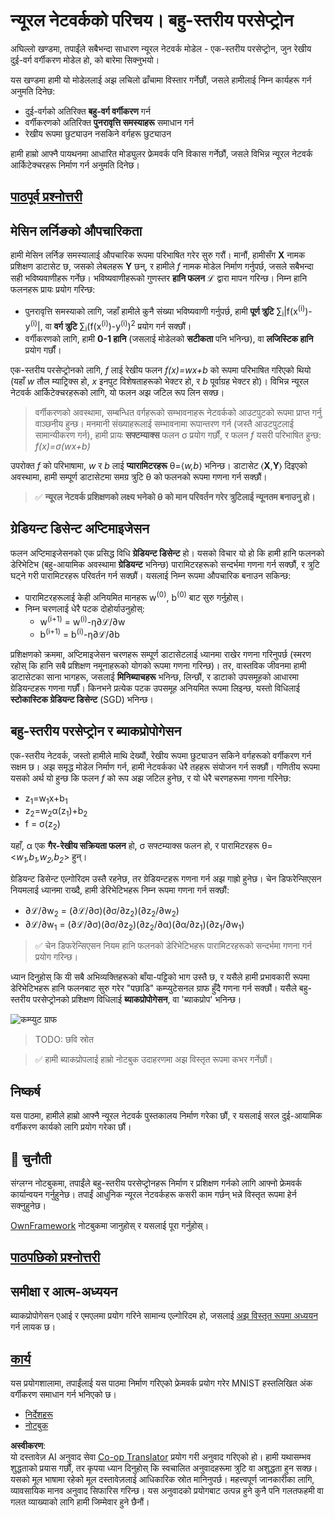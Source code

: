 <!--
CO_OP_TRANSLATOR_METADATA:
{
  "original_hash": "186bf7eeab776b36f557357ea56d4751",
  "translation_date": "2025-08-26T10:26:59+00:00",
  "source_file": "lessons/3-NeuralNetworks/04-OwnFramework/README.md",
  "language_code": "ne"
}
-->
# न्यूरल नेटवर्कको परिचय। बहु-स्तरीय परसेप्ट्रोन

अघिल्लो खण्डमा, तपाईंले सबैभन्दा साधारण न्यूरल नेटवर्क मोडेल - एक-स्तरीय परसेप्ट्रोन, जुन रेखीय दुई-वर्ग वर्गीकरण मोडेल हो, को बारेमा सिक्नुभयो।

यस खण्डमा हामी यो मोडेललाई अझ लचिलो ढाँचामा विस्तार गर्नेछौं, जसले हामीलाई निम्न कार्यहरू गर्न अनुमति दिनेछ:

* दुई-वर्गको अतिरिक्त **बहु-वर्ग वर्गीकरण** गर्न
* वर्गीकरणको अतिरिक्त **पुनरावृत्ति समस्याहरू** समाधान गर्न
* रेखीय रूपमा छुट्याउन नसकिने वर्गहरू छुट्याउन

हामी हाम्रो आफ्नै पायथनमा आधारित मोड्युलर फ्रेमवर्क पनि विकास गर्नेछौं, जसले विभिन्न न्यूरल नेटवर्क आर्किटेक्चरहरू निर्माण गर्न अनुमति दिनेछ।

## [पाठपूर्व प्रश्नोत्तरी](https://ff-quizzes.netlify.app/en/ai/quiz/7)

## मेसिन लर्निङको औपचारिकता

हामी मेसिन लर्निङ समस्यालाई औपचारिक रूपमा परिभाषित गरेर सुरु गरौं। मानौं, हामीसँग **X** नामक प्रशिक्षण डाटासेट छ, जसको लेबलहरू **Y** छन्, र हामीले *f* नामक मोडेल निर्माण गर्नुपर्छ, जसले सबैभन्दा सही भविष्यवाणीहरू गर्नेछ। भविष्यवाणीहरूको गुणस्तर **हानि फलन** ℒ द्वारा मापन गरिन्छ। निम्न हानि फलनहरू प्रायः प्रयोग गरिन्छ:

* पुनरावृत्ति समस्याको लागि, जहाँ हामीले कुनै संख्या भविष्यवाणी गर्नुपर्छ, हामी **पूर्ण त्रुटि** ∑<sub>i</sub>|f(x<sup>(i)</sup>)-y<sup>(i)</sup>|, वा **वर्ग त्रुटि** ∑<sub>i</sub>(f(x<sup>(i)</sup>)-y<sup>(i)</sup>)<sup>2</sup> प्रयोग गर्न सक्छौं।
* वर्गीकरणको लागि, हामी **0-1 हानि** (जसलाई मोडेलको **सटीकता** पनि भनिन्छ), वा **लजिस्टिक हानि** प्रयोग गर्छौं।

एक-स्तरीय परसेप्ट्रोनको लागि, *f* लाई रेखीय फलन *f(x)=wx+b* को रूपमा परिभाषित गरिएको थियो (यहाँ *w* तौल म्याट्रिक्स हो, *x* इनपुट विशेषताहरूको भेक्टर हो, र *b* पूर्वाग्रह भेक्टर हो)। विभिन्न न्यूरल नेटवर्क आर्किटेक्चरहरूको लागि, यो फलन अझ जटिल रूप लिन सक्छ।

> वर्गीकरणको अवस्थामा, सम्बन्धित वर्गहरूको सम्भावनाहरू नेटवर्कको आउटपुटको रूपमा प्राप्त गर्नु वाञ्छनीय हुन्छ। मनमानी संख्याहरूलाई सम्भावनामा रूपान्तरण गर्न (जस्तै आउटपुटलाई सामान्यीकरण गर्न), हामी प्रायः **सफ्टम्याक्स** फलन σ प्रयोग गर्छौं, र फलन *f* यसरी परिभाषित हुन्छ: *f(x)=σ(wx+b)*

उपरोक्त *f* को परिभाषामा, *w* र *b* लाई **प्यारामिटरहरू** θ=⟨*w,b*⟩ भनिन्छ। डाटासेट ⟨**X**,**Y**⟩ दिइएको अवस्थामा, हामी सम्पूर्ण डाटासेटमा समग्र त्रुटि θ को फलनको रूपमा गणना गर्न सक्छौं।

> ✅ **न्यूरल नेटवर्क प्रशिक्षणको लक्ष्य भनेको θ को मान परिवर्तन गरेर त्रुटिलाई न्यूनतम बनाउनु हो।**

## ग्रेडियन्ट डिसेन्ट अप्टिमाइजेसन

फलन अप्टिमाइजेसनको एक प्रसिद्ध विधि **ग्रेडियन्ट डिसेन्ट** हो। यसको विचार यो हो कि हामी हानि फलनको डेरिभेटिभ (बहु-आयामिक अवस्थामा **ग्रेडियन्ट** भनिन्छ) पारामिटरहरूको सन्दर्भमा गणना गर्न सक्छौं, र त्रुटि घट्ने गरी पारामिटरहरू परिवर्तन गर्न सक्छौं। यसलाई निम्न रूपमा औपचारिक बनाउन सकिन्छ:

* पारामिटरहरूलाई केही अनियमित मानहरू w<sup>(0)</sup>, b<sup>(0)</sup> बाट सुरु गर्नुहोस्।
* निम्न चरणलाई धेरै पटक दोहोर्याउनुहोस्:
    - w<sup>(i+1)</sup> = w<sup>(i)</sup>-η∂ℒ/∂w
    - b<sup>(i+1)</sup> = b<sup>(i)</sup>-η∂ℒ/∂b

प्रशिक्षणको क्रममा, अप्टिमाइजेसन चरणहरू सम्पूर्ण डाटासेटलाई ध्यानमा राखेर गणना गरिनुपर्छ (स्मरण रहोस् कि हानि सबै प्रशिक्षण नमूनाहरूको योगको रूपमा गणना गरिन्छ)। तर, वास्तविक जीवनमा हामी डाटासेटका साना भागहरू, जसलाई **मिनिब्याचहरू** भनिन्छ, लिन्छौं, र डाटाको उपसमूहको आधारमा ग्रेडियन्टहरू गणना गर्छौं। किनभने प्रत्येक पटक उपसमूह अनियमित रूपमा लिइन्छ, यस्तो विधिलाई **स्टोकास्टिक ग्रेडियन्ट डिसेन्ट** (SGD) भनिन्छ।

## बहु-स्तरीय परसेप्ट्रोन र ब्याकप्रोपोगेसन

एक-स्तरीय नेटवर्क, जस्तो हामीले माथि देख्यौं, रेखीय रूपमा छुट्याउन सकिने वर्गहरूको वर्गीकरण गर्न सक्षम छ। अझ समृद्ध मोडेल निर्माण गर्न, हामी नेटवर्कका धेरै तहहरू संयोजन गर्न सक्छौं। गणितीय रूपमा यसको अर्थ यो हुन्छ कि फलन *f* को रूप अझ जटिल हुनेछ, र यो धेरै चरणहरूमा गणना गरिनेछ:
* z<sub>1</sub>=w<sub>1</sub>x+b<sub>1</sub>
* z<sub>2</sub>=w<sub>2</sub>α(z<sub>1</sub>)+b<sub>2</sub>
* f = σ(z<sub>2</sub>)

यहाँ, α एक **गैर-रेखीय सक्रियता फलन** हो, σ सफ्टम्याक्स फलन हो, र पारामिटरहरू θ=<*w<sub>1</sub>,b<sub>1</sub>,w<sub>2</sub>,b<sub>2</sub>*> हुन्।

ग्रेडियन्ट डिसेन्ट एल्गोरिदम उस्तै रहनेछ, तर ग्रेडियन्टहरू गणना गर्न अझ गाह्रो हुनेछ। चेन डिफरेन्सिएसन नियमलाई ध्यानमा राख्दै, हामी डेरिभेटिभहरू निम्न रूपमा गणना गर्न सक्छौं:

* ∂ℒ/∂w<sub>2</sub> = (∂ℒ/∂σ)(∂σ/∂z<sub>2</sub>)(∂z<sub>2</sub>/∂w<sub>2</sub>)
* ∂ℒ/∂w<sub>1</sub> = (∂ℒ/∂σ)(∂σ/∂z<sub>2</sub>)(∂z<sub>2</sub>/∂α)(∂α/∂z<sub>1</sub>)(∂z<sub>1</sub>/∂w<sub>1</sub>)

> ✅ चेन डिफरेन्सिएसन नियम हानि फलनको डेरिभेटिभहरू पारामिटरहरूको सन्दर्भमा गणना गर्न प्रयोग गरिन्छ।

ध्यान दिनुहोस् कि यी सबै अभिव्यक्तिहरूको बाँया-पट्टिको भाग उस्तै छ, र यसैले हामी प्रभावकारी रूपमा डेरिभेटिभहरू हानि फलनबाट सुरु गरेर "पछाडि" कम्प्युटेसनल ग्राफ हुँदै गणना गर्न सक्छौं। यसैले बहु-स्तरीय परसेप्ट्रोनको प्रशिक्षण विधिलाई **ब्याकप्रोपोगेसन**, वा 'ब्याकप्रोप' भनिन्छ।

<img alt="कम्प्युट ग्राफ" src="images/ComputeGraphGrad.png"/>

> TODO: छवि स्रोत

> ✅ हामी ब्याकप्रोपलाई हाम्रो नोटबुक उदाहरणमा अझ विस्तृत रूपमा कभर गर्नेछौं।  

## निष्कर्ष

यस पाठमा, हामीले हाम्रो आफ्नै न्यूरल नेटवर्क पुस्तकालय निर्माण गरेका छौं, र यसलाई सरल दुई-आयामिक वर्गीकरण कार्यको लागि प्रयोग गरेका छौं।

## 🚀 चुनौती

संग्लग्न नोटबुकमा, तपाईंले बहु-स्तरीय परसेप्ट्रोनहरू निर्माण र प्रशिक्षण गर्नको लागि आफ्नो फ्रेमवर्क कार्यान्वयन गर्नुहुनेछ। तपाईं आधुनिक न्यूरल नेटवर्कहरू कसरी काम गर्छन् भन्ने विस्तृत रूपमा हेर्न सक्नुहुनेछ।

[OwnFramework](../../../../../lessons/3-NeuralNetworks/04-OwnFramework/OwnFramework.ipynb) नोटबुकमा जानुहोस् र यसलाई पूरा गर्नुहोस्।

## [पाठपछिको प्रश्नोत्तरी](https://ff-quizzes.netlify.app/en/ai/quiz/8)

## समीक्षा र आत्म-अध्ययन

ब्याकप्रोपोगेसन एआई र एमएलमा प्रयोग गरिने सामान्य एल्गोरिदम हो, जसलाई [अझ विस्तृत रूपमा अध्ययन](https://wikipedia.org/wiki/Backpropagation) गर्न लायक छ।

## [कार्य](lab/README.md)

यस प्रयोगशालामा, तपाईंलाई यस पाठमा निर्माण गरिएको फ्रेमवर्क प्रयोग गरेर MNIST हस्तलिखित अंक वर्गीकरण समाधान गर्न भनिएको छ।

* [निर्देशहरू](lab/README.md)
* [नोटबुक](../../../../../lessons/3-NeuralNetworks/04-OwnFramework/lab/MyFW_MNIST.ipynb)

**अस्वीकरण**:  
यो दस्तावेज़ AI अनुवाद सेवा [Co-op Translator](https://github.com/Azure/co-op-translator) प्रयोग गरी अनुवाद गरिएको हो। हामी यथासम्भव शुद्धताको प्रयास गर्छौं, तर कृपया ध्यान दिनुहोस् कि स्वचालित अनुवादहरूमा त्रुटि वा अशुद्धता हुन सक्छ। यसको मूल भाषामा रहेको मूल दस्तावेज़लाई आधिकारिक स्रोत मानिनुपर्छ। महत्त्वपूर्ण जानकारीका लागि, व्यावसायिक मानव अनुवाद सिफारिस गरिन्छ। यस अनुवादको प्रयोगबाट उत्पन्न हुने कुनै पनि गलतफहमी वा गलत व्याख्याको लागि हामी जिम्मेवार हुने छैनौं।